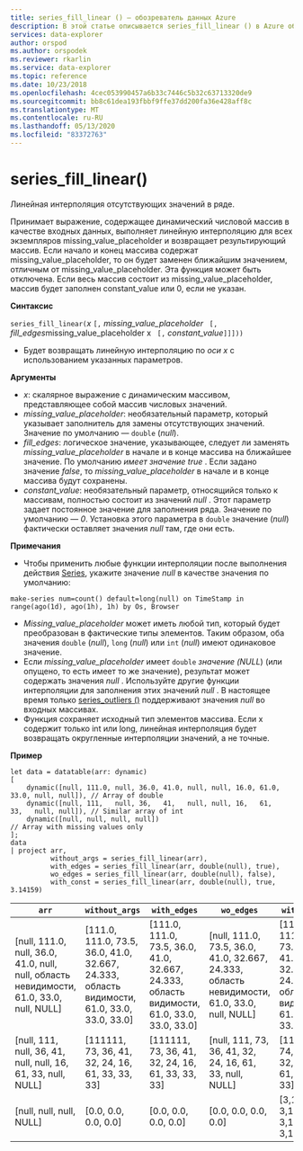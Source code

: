 ```yaml
---
title: series_fill_linear () — обозреватель данных Azure
description: В этой статье описывается series_fill_linear () в Azure обозреватель данных.
services: data-explorer
author: orspod
ms.author: orspodek
ms.reviewer: rkarlin
ms.service: data-explorer
ms.topic: reference
ms.date: 10/23/2018
ms.openlocfilehash: 4cec053990457a6b33c7446c5b32c63713320de9
ms.sourcegitcommit: bb8c61dea193fbbf9ffe37dd200fa36e428aff8c
ms.translationtype: MT
ms.contentlocale: ru-RU
ms.lasthandoff: 05/13/2020
ms.locfileid: "83372763"
---
```

# <a name="series_fill_linear"></a>series_fill_linear()

Линейная интерполяция отсутствующих значений в ряде.

Принимает выражение, содержащее динамический числовой массив в качестве входных данных, выполняет линейную интерполяцию для всех экземпляров missing_value_placeholder и возвращает результирующий массив. Если начало и конец массива содержат missing_value_placeholder, то он будет заменен ближайшим значением, отличным от missing_value_placeholder. Эта функция может быть отключена. Если весь массив состоит из missing_value_placeholder, массив будет заполнен constant_value или 0, если не указан.  

**Синтаксис**

`series_fill_linear(`*x* `[,` *missing_value_placeholder* ` [,` *fill_edges*missing_value_placeholder x ` [,` *constant_value*`]]]))`
* Будет возвращать линейную интерполяцию по *оси x* с использованием указанных параметров.
 

**Аргументы**

* *x*: скалярное выражение с динамическим массивом, представляющее собой массив числовых значений.
* *missing_value_placeholder*: необязательный параметр, который указывает заполнитель для замены отсутствующих значений. Значение по умолчанию — `double` (*null*).
* *fill_edges*: логическое значение, указывающее, следует ли заменять *missing_value_placeholder* в начале и в конце массива на ближайшее значение. По умолчанию *имеет значение true* . Если задано значение *false*, то *missing_value_placeholder* в начале и в конце массива будут сохранены.
* *constant_value*: необязательный параметр, относящийся только к массивам, полностью состоит из значений *null* . Этот параметр задает постоянное значение для заполнения ряда. Значение по умолчанию — *0*. Установка этого параметра в `double` значение (*null*) фактически оставляет значения *null* там, где они есть.

**Примечания**

* Чтобы применить любые функции интерполяции после выполнения действия [Series](make-seriesoperator.md), укажите значение *null* в качестве значения по умолчанию: 

<!-- csl: https://help.kusto.windows.net:443/Samples -->
```kusto
make-series num=count() default=long(null) on TimeStamp in range(ago(1d), ago(1h), 1h) by Os, Browser
```

* *Missing_value_placeholder* может иметь любой тип, который будет преобразован в фактические типы элементов. Таким образом, оба значения `double` (*null*), `long` (*null*) или `int` (*null*) имеют одинаковое значение.
* Если *missing_value_placeholder* имеет `double` *значение (NULL*) (или опущено, то есть имеет то же значение), результат может содержать значения *null* . Используйте другие функции интерполяции для заполнения этих значений *null* . В настоящее время только [series_outliers ()](series-outliersfunction.md) поддерживают значения *null* во входных массивах.
* Функция сохраняет исходный тип элементов массива. Если x содержит только int или long, линейная интерполяция будет возвращать округленные интерполяции значений, а не точные.

**Пример**

<!-- csl: https://help.kusto.windows.net:443/Samples -->
```kusto
let data = datatable(arr: dynamic)
[
    dynamic([null, 111.0, null, 36.0, 41.0, null, null, 16.0, 61.0, 33.0, null, null]), // Array of double    
    dynamic([null, 111,   null, 36,   41,   null, null, 16,   61,   33,   null, null]), // Similar array of int
    dynamic([null, null, null, null])                                                   // Array with missing values only
];
data
| project arr, 
          without_args = series_fill_linear(arr),
          with_edges = series_fill_linear(arr, double(null), true),
          wo_edges = series_fill_linear(arr, double(null), false),
          with_const = series_fill_linear(arr, double(null), true, 3.14159)  

```

|`arr`|`without_args`|`with_edges`|`wo_edges`|`with_const`|
|---|---|---|---|---|
|[null, 111.0, null, 36.0, 41.0, null, null, область невидимости, 61.0, 33.0, null, NULL]|[111.0, 111.0, 73.5, 36.0, 41.0, 32.667, 24.333, область видимости, 61.0, 33.0, 33.0, 33.0]|[111.0, 111.0, 73.5, 36.0, 41.0, 32.667, 24.333, область видимости, 61.0, 33.0, 33.0, 33.0]|[null, 111.0, 73.5, 36.0, 41.0, 32.667, 24.333, область невидимости, 61.0, 33.0, null, NULL]|[111.0, 111.0, 73.5, 36.0, 41.0, 32.667, 24.333, область видимости, 61.0, 33.0, 33.0, 33.0]|
|[null, 111, null, 36, 41, null, null, 16, 61, 33, null, NULL]|[111111, 73, 36, 41, 32, 24, 16, 61, 33, 33, 33]|[111111, 73, 36, 41, 32, 24, 16, 61, 33, 33, 33]|[null, 111, 73, 36, 41, 32, 24, 16, 61, 33, null, NULL]|[111111, 74, 38, 41, 32, 24, 16, 61, 33, 33, 33]|
|[null, null, null, NULL]|[0.0, 0.0, 0.0, 0.0]|[0.0, 0.0, 0.0, 0.0]|[0.0, 0.0, 0.0, 0.0]|[3,14159, 3,14159, 3,14159, 3,14159]|
